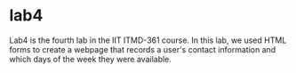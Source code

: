 # lab4
Lab4 is the fourth lab in the IIT ITMD-361 course. In this lab, we used HTML forms to create a webpage that records a user's contact information and which days of the week they were available.

